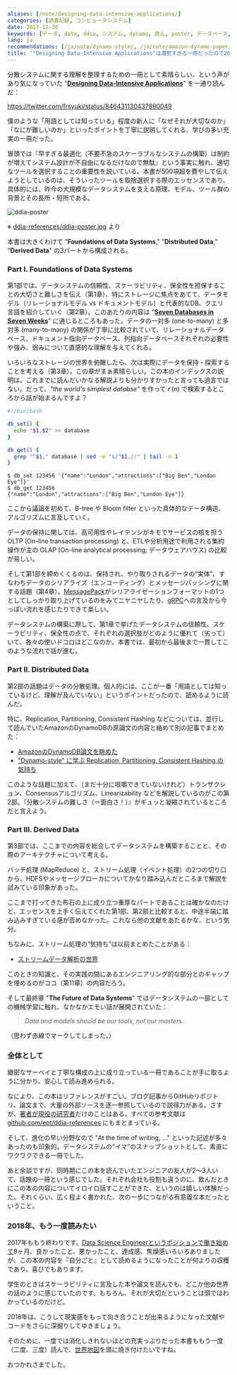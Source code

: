 ```yaml
---
aliases: [/note/designing-data-intensive-applications/]
categories: [読書記録, コンピュータシステム]
date: 2017-12-30
keywords: [データ, data, ddia, システム, dynamo, 読ん, poster, データベース, 内容, 話題]
lang: ja
recommendations: [/ja/note/dynamo-style/, /ja/note/amazon-dynamo-paper/, /ja/note/data-stream-mining/]
title: '"Designing Data-Intensive Applications"は濃密すぎる一冊だったので2018年の自分にも読んでもらいたい'
---
```


分散システムに関する理解を整理するための一冊として素晴らしい、という声があり気になっていた "**[Designing Data-Intensive Applications](https://dataintensive.net/)**" を一通り読んだ：

https://twitter.com/frsyuki/status/846431130437890049

僕のような「用語としては知っている」程度の新人に「なぜそれが大切なのか」「なにが難しいのか」といったポイントを丁寧に説明してくれる、学びの多い充実の一冊だった。

冒頭では『早すぎる最適化（不要不急のスケーラブルなシステムの構築）は制約が増えてシステム設計が不自由になるだけなので無駄』という事実に触れ、適切なツールを選択することの重要性を説いている。本書が500項超を費やして伝えようとしているのは、そういったツールを取捨選択する際のエッセンスであり、具体的には、昨今の大規模なデータシステムを支える原理、モデル、ツール群の背景とその長所・短所である。

![ddia-poster](/images/ddia/poster.png)

※ [ddia-references/ddia-poster.jpg](https://github.com/ept/ddia-references/blob/master/ddia-poster.jpg) より

本書は大きくわけて "**Foundations of Data Systems**," "**Distributed Data**," "**Derived Data**" の3パートから構成される。

### Part I. Foundations of Data Systems

第1部では、データシステムの信頼性、スケーラビリティ、保全性を担保することの大切さと難しさを伝え（第1章）、特にストレージに焦点をあてて、データモデル（リレーショナルモデル vs ドキュメントモデル）と代表的なDB、クエリ言語を紹介していく（第2章）。このあたりの内容は "**[Seven Databases in Seven Weeks](https://pragprog.com/book/rwdata/seven-databases-in-seven-weeks)**" に通じるところもあった。データの一対多 (one-to-many) と多対多 (many-to-many) の関係が丁寧に比較されていて、リレーショナルデータベース、ドキュメント指向データベース、列指向データベースそれぞれの必要性や強み、弱みについて直感的な理解を与えてくれる。

いろいろなストレージの世界を俯瞰したら、次は実際にデータを保持・探索することを考える（第3章）。この章がまぁ素晴らしい。この本のインデックスの説明は、これまでに読んだいかなる解説よりも分かりすかったと言っても過言ではない。だって、*"the world's simplest databse"* を作って $\mathcal{O}(n)$ で検索するところから話が始まるんですよ？

```sh
#!/bin/bash

db_set() {
  echo "$1,$2" >> database
}

db_get() {
  grep "^$1," database | sed -e "s/^$1,//" | tail -n 1
}
```

```
$ db_set 123456 '{"name":"London","attractions":["Big Ben","London Eye"]}'
$ db_get 123456
{"name":"London","attractions":["Big Ben","London Eye"]}
```

ここから議論を初めて、B-tree や Bloom filter といった具体的なデータ構造、アルゴリズムに言及していく。

データの保持に関しては、高可用性やレイテンシがキモでサービスの核を担う OLTP (On-line transaction processing) と、ETLや分析用途で利用される集約操作が主の OLAP (On-line analytical processing; データウェアハウス) の比較が易しい。

そして第1部を締めくくるのは、保持され、やり取りされるデータの“実体”、すなわちデータのシリアライズ（エンコーディング）とメッセージパッシングに関する話題（第4章）。[MessagePack](https://msgpack.org/index.html)がシリアライゼーションフォーマットの1つとしてしっかり取り上げているのをみてニヤニヤしたり、[gRPC](https://grpc.io/)への言及から今っぽい流れを感じたりできて楽しい。

データシステムの構築に際して、第1章で挙げたデータシステムの信頼性、スケーラビリティ、保全性の点で、それぞれの選択肢がどのように優れて（劣って）いて、各々の使いドコロはどこなのか。本書では、最初から最後まで一貫してこのような流れで話が進む。

### Part II. Distributed Data

第2部の話題はデータの分散処理。個人的には、ここが一番「用語としては知っているけど、理解が及んでいない」というポイントだったので、舐めるように読んだ。

特に、Replication, Partitioning, Consistent Hashing などについては、並行して読んでいたAmazonのDynamoDBの原論文の内容と絡めて別の記事でまとめた：

- [AmazonのDynamoDB論文を眺めた](/note/amazon-dynamo-paper)
- ["Dynamo-style" に学ぶ Replication, Partitioning, Consistent Hashing の気持ち](/note/dynamo-style)

このような話題に加えて、（まだ十分に咀嚼できていないけれど）トランザクション、Consensusアルゴリズム、Linearizability などを解説しているのがこの第2部。『分散システムの難しさ（＝面白さ！）』がギュッと凝縮されているところだと言えよう。

### Part III. Derived Data

第3部では、ここまでの内容を総合してデータシステムを構築することと、その際のアーキテクチャについて考える。

バッチ処理 (MapReduce) と、ストリーム処理（イベント処理）の2つの切り口から、HDFSやメッセージブローカについてかなり踏み込んだところまで解説を試みている印象があった。

ここまで打ってきた布石の上に成り立つ重厚なパートであることは確かなのだけど、エッセンスを上手く伝えてくれた第1部、第2部と比較すると、中途半端に踏み込みすぎている感が否めなかった。これなら他の文献をあたるかな、という気分。

ちなみに、ストリーム処理の“気持ち”は以前まとめたことがある：

- [ストリームデータ解析の世界](/note/data-stream-mining)

このときの知識と、その実践の間にあるエンジニアリング的な部分とのギャップを埋めるのがココ（第11章）の内容だろう。

そして最終章 "**The Future of Data Systems**" ではデータシステムの一部としての機械学習に触れ、なかなかエモい話が展開されていた：

> *Data and models should be our tools, not our masters.*

（思わず赤線でマークしてしまった。）

### 全体として

緻密なサーベイと丁寧な構成の上に成り立っている一冊であることが手に取るように分かり、安心して読み進められる。

なにより、この本はリファレンスがすごい。ブログ記事からGitHubリポジトリ、論文まで、大量の外部ソースを逐一参照しているので説得力がある。さすが、[著者が現役の研究者](http://martin.kleppmann.com/)だけのことはある。すべての参考文献は [github.com/ept/ddia-references](https://github.com/ept/ddia-references) にもまとまっている。

そして、進化の早い分野なので "At the time of writing, ..." といった記述が多々あったのも印象的。データシステムの“イマ”のスナップショットとして、素直にワクワクできる一冊でした。

あと余談ですが、同時期にこの本を読んでいたエンジニアの友人が2〜3人いて、話題の一冊という感じでした。それぞれ会社も役割も違うのに、飲んだときにこの本の内容についてイロイロ話すことができた、というのは嬉しい体験だった。それくらい、広く程よく書かれた、次の一歩につながる有意義な本だったということ。

### 2018年、もう一度読みたい

2017年ももう終わりです。[Data Science Engineerというポジションで働き始めて](/note/master-graduate/)9ヶ月、良かったこと、悪かったこと、達成感、焦燥感いろいろありましたが、この本の内容を『自分ごと』として読めるようになったことが何よりの収穫であり、喜びでもあります。

学生のときはスケーラビリティに言及した本や論文を読んでも、どこか他の世界の話のように感じていたのです。もちろん、それが大切だということは頭ではわかっているのだけど。

2018年は、こうして現実感をもって向き合うことが出来るようになった文献やコードをさらに深掘りしてゆきましょう。

そのために、一度では消化しきれないほどの充実っぷりだった本書ももう一度（二度、三度）読んで、[世界地図](https://www.oreilly.com/ideas/drawing-a-map-of-distributed-data-systems)を頭に焼き付けたいですね。

おつかれさまでした。